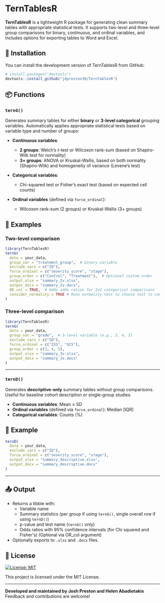 # TernTablesR
**TernTablesR** is a lightweight R package for generating clean summary tables with appropriate statistical tests. It supports two-level and three-level group comparisons for binary, continuous, and ordinal variables, and includes options for exporting tables to Word and Excel.

## 🚀 Installation

You can install the development version of TernTablesR from GitHub:

```r
# install.packages("devtools")
devtools::install_github("jdpreston30/TernTablesR")
```

## 📦 Functions

### `ternG()`

Generates summary tables for either **binary** or **3-level categorical** grouping variables. Automatically applies appropriate statistical tests based on variable type and number of groups:

- **Continuous variables**:
  - **2 groups**: Welch’s *t*-test or Wilcoxon rank-sum (based on Shapiro-Wilk test for normality)
  - **3+ groups**: ANOVA or Kruskal-Wallis, based on both normality (Shapiro-Wilk) and homogeneity of variance (Levene’s test)

- **Categorical variables**:
  - Chi-squared test or Fisher’s exact test (based on expected cell counts)

- **Ordinal variables** (defined via `force_ordinal`):
  - Wilcoxon rank-sum (2 groups) or Kruskal-Wallis (3+ groups)

## 📝 Examples

### Two-level comparison

```r
library(TernTablesR)
ternG(
  data = your_data,
  group_var = "treatment_group",  # binary variable
  exclude_vars = c("ID"),
  force_ordinal = c("severity_score", "stage"),
  group_order = c("Control", "Treatment"),  # Optional custom order
  output_xlsx = "summary_2v.xlsx",
  output_docx = "summary_2v.docx",
  OR_col = TRUE,  # Adds odds ratios for 2x2 categorical comparisons
  consider_normality = TRUE # Runs normality test to choose test to compare means (default)
)
```

### Three-level comparison

```r
library(TernTablesR)
ternG(
  data = your_data,
  group_var = "grade",  # 3-level variable (e.g., 3, 4, 5)
  exclude_vars = c("ID"),
  force_ordinal = c("ISS", "GCS"),
  group_order = c(3, 4, 5),
  output_xlsx = "summary_3v.xlsx",
  output_docx = "summary_3v.docx"
)
```

---

### `ternD()`

Generates **descriptive-only** summary tables without group comparisons. Useful for baseline cohort description or single-group studies.

- **Continuous variables**: Mean ± SD  
- **Ordinal variables** (defined via `force_ordinal`): Median [IQR]  
- **Categorical variables**: Counts (%)

## 📝 Example

```r
ternD(
  data = your_data,
  exclude_vars = c("ID"),
  force_ordinal = c("severity_score", "stage"),
  output_xlsx = "summary_descriptive.xlsx",
  output_docx = "summary_descriptive.docx"
)
```

---

## 📤 Output

- Returns a tibble with:
  - Variable name  
  - Summary statistics (per group if using `ternG()`, single overall row if using `ternD()`)  
  - p-value and test name (`ternG()` only)
  - Odds ratios with 95% confidence intervals (for Chi squared and Fisher's) (Optional via OR_col argument)
- Optionally exports to `.xlsx` and `.docx` files.


## 📄 License

[![License: MIT](https://img.shields.io/badge/license-MIT-green.svg)](LICENSE)

This project is licensed under the MIT License.

---

**Developed and maintained by Josh Preston and Helen Abadiotakis**  
Feedback and contributions are welcome!
